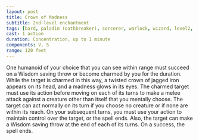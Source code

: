 ```yaml
---
layout: post
title: Crown of Madness
subtitle: 2nd-level enchantment
tags: [bard, paladin (oathbreaker), sorcerer, warlock, wizard, level2, enchantment]
cast: 1 action
duration: Concentration, up to 1 minute
components: V, S
range: 120 feet
---
```

One humanoid of your choice that you can see within range must succeed on a Wisdom saving throw or become charmed by you for the duration. While the target is charmed in this way, a twisted crown of jagged iron appears on its head, and a madness glows in its eyes. The charmed target must use its action before moving on each of its turns to make a melee attack against a creature other than itself that you mentally choose. The target can act normally on its turn if you choose no creature or if none are within its reach. On your subsequent turns, you must use your action to maintain control over the target, or the spell ends. Also, the target can make a Wisdom saving throw at the end of each of its turns. On a success, the spell ends.